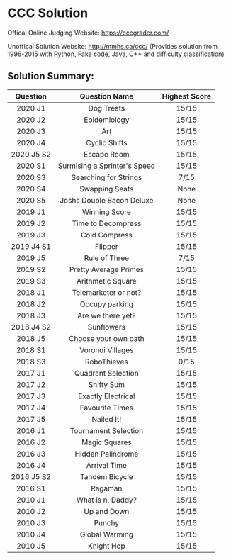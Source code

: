 # CCC Solution
Offical Online Judging Website: https://cccgrader.com/

Unoffical Solution Website: http://mmhs.ca/ccc/ (Provides solution from 1996-2015 with Python, Fake code, Java, C++ and difficulty classification)

## Solution Summary:
Question | Question Name | Highest Score
:---: |:---: |:---:
2020 J1|Dog Treats|15/15
2020 J2|Epidemiology|15/15
2020 J3|Art|15/15
2020 J4|Cyclic Shifts|15/15
2020 J5 S2|Escape Room|15/15
2020 S1|Surmising a Sprinter's Speed|15/15
2020 S3|Searching for Strings|7/15
2020 S4|Swapping Seats|None
2020 S5|Joshs Double Bacon Deluxe|None
2019 J1|Winning Score|15/15
2019 J2|Time to Decompress|15/15
2019 J3|Cold Compress|15/15
2019 J4 S1|Flipper|15/15
2019 J5|Rule of Three|7/15
2019 S2|Pretty Average Primes|15/15
2019 S3|Arithmetic Square|15/15
2018 J1|Telemarketer or not?|15/15
2018 J2|Occupy parking|15/15
2018 J3|Are we there yet?|15/15
2018 J4 S2|Sunflowers|15/15
2018 J5|Choose your own path|15/15
2018 S1|Voronoi Villages|15/15
2018 S3|RoboThieves|0/15
2017 J1|Quadrant Selection|15/15
2017 J2|Shifty Sum|15/15
2017 J3|Exactly Electrical|15/15
2017 J4|Favourite Times|15/15
2017 J5|Nailed It!|15/15
2016 J1|Tournament Selection|15/15
2016 J2|Magic Squares|15/15
2016 J3|Hidden Palindrome|15/15
2016 J4|Arrival Time|15/15
2016 J5 S2|Tandem Bicycle|15/15
2016 S1|Ragaman|15/15
2010 J1|What is n, Daddy?|15/15
2010 J2|Up and Down|15/15
2010 J3|Punchy|15/15
2010 J4|Global Warming|15/15
2010 J5|Knight Hop|15/15